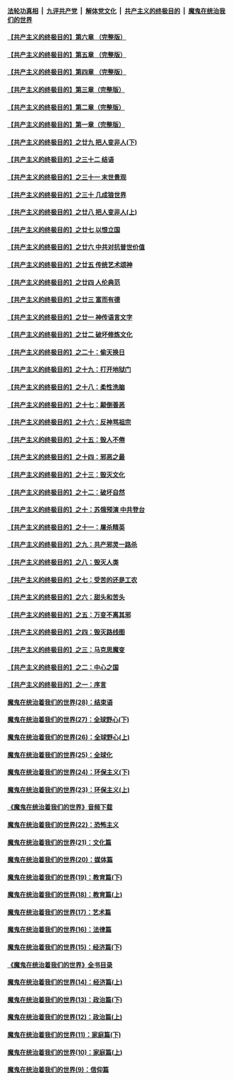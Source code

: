 ####  [法轮功真相](../../../../basic/blob/master/README.md?t=03311804) &nbsp;|&nbsp; [九评共产党](../../../../9ping.md/blob/master/README.md?t=03311804) &nbsp;|&nbsp; [解体党文化](../../../../jtdwh.md/blob/master/README.md?t=03311804)  &nbsp;|&nbsp; [共产主义的终极目的](../../../../gczydzjmd.md/blob/master/README.md?t=03311804) &nbsp;|&nbsp; [魔鬼在统治我们的世界](../../../../mgztzwmdsj.md/blob/master/README.md?t=03311804) 

#### [【共产主义的终极目的】第六章 （完整版）](../pages/nsc422/n11428913.md?t=03311804) 

#### [【共产主义的终极目的】第五章 （完整版）](../pages/nsc422/n11428912.md?t=03311804) 

#### [【共产主义的终极目的】第四章 （完整版）](../pages/nsc422/n11428907.md?t=03311804) 

#### [【共产主义的终极目的】第三章（完整版）](../pages/nsc422/n11428848.md?t=03311804) 

#### [【共产主义的终极目的】第二章（完整版）](../pages/nsc422/n11428831.md?t=03311804) 

#### [【共产主义的终极目的】第一章（完整版）](../pages/nsc422/n11417651.md?t=03311804) 

#### [【共产主义的终极目的】之廿九 把人变非人(下)](../pages/nsc422/n11344140.md?t=03311804) 

#### [【共产主义的终极目的】之三十二 结语](../pages/nsc422/n11360535.md?t=03311804) 

#### [【共产主义的终极目的】之三十一 末世景观](../pages/nsc422/n11351129.md?t=03311804) 

#### [【共产主义的终极目的】之三十 几成狼世界](../pages/nsc422/n11348280.md?t=03311804) 

#### [【共产主义的终极目的】之廿八 把人变非人(上)](../pages/nsc422/n11340492.md?t=03311804) 

#### [【共产主义的终极目的】之廿七 以恨立国](../pages/nsc422/n11336944.md?t=03311804) 

#### [【共产主义的终极目的】之廿六 中共对抗普世价值](../pages/nsc422/n11324785.md?t=03311804) 

#### [【共产主义的终极目的】之廿五 传统艺术颂神](../pages/nsc422/n11296396.md?t=03311804) 

#### [【共产主义的终极目的】之廿四 人伦典范](../pages/nsc422/n11296397.md?t=03311804) 

#### [【共产主义的终极目的】之廿三 富而有德](../pages/nsc422/n11283598.md?t=03311804) 

#### [【共产主义的终极目的】之廿一 神传语言文字](../pages/nsc422/n11263265.md?t=03311804) 

#### [【共产主义的终极目的】之廿二 破坏修炼文化](../pages/nsc422/n11245728.md?t=03311804) 

#### [【共产主义的终极目的】之二十：偷天换日](../pages/nsc422/n11238846.md?t=03311804) 

#### [【共产主义的终极目的】之十九：打开地狱门](../pages/nsc422/n11206376.md?t=03311804) 

#### [【共产主义的终极目的】之十八：柔性洗脑](../pages/nsc422/n11199994.md?t=03311804) 

#### [【共产主义的终极目的】之十七：颠倒善恶](../pages/nsc422/n11179782.md?t=03311804) 

#### [【共产主义的终极目的】之十六：反神骂祖宗](../pages/nsc422/n11166798.md?t=03311804) 

#### [【共产主义的终极目的】之十五：毁人不倦](../pages/nsc422/n11166792.md?t=03311804) 

#### [【共产主义的终极目的】之十四：邪恶之最](../pages/nsc422/n11150249.md?t=03311804) 

#### [【共产主义的终极目的】之十三：毁灭文化](../pages/nsc422/n11135227.md?t=03311804) 

#### [【共产主义的终极目的】之十二：破坏自然](../pages/nsc422/n11135214.md?t=03311804) 

#### [【共产主义的终极目的】之十：苏俄预演 中共登台](../pages/nsc422/n11118424.md?t=03311804) 

#### [【共产主义的终极目的】之十一：屠杀精英](../pages/nsc422/n11118442.md?t=03311804) 

#### [【共产主义的终极目的】之九：共产邪灵一路杀](../pages/nsc422/n11114139.md?t=03311804) 

#### [【共产主义的终极目的】之八：毁灭人类](../pages/nsc422/n11108503.md?t=03311804) 

#### [【共产主义的终极目的】之七：受苦的还是工农](../pages/nsc422/n11101809.md?t=03311804) 

#### [【共产主义的终极目的】之六：甜头和苦头](../pages/nsc422/n11096971.md?t=03311804) 

#### [【共产主义的终极目的】之五：万变不离其邪](../pages/nsc422/n11091285.md?t=03311804) 

#### [【共产主义的终极目的】之四：毁灭路线图](../pages/nsc422/n11086284.md?t=03311804) 

#### [【共产主义的终极目的】之三：马克思魔变](../pages/nsc422/n11061941.md?t=03311804) 

#### [【共产主义的终极目的】之二：中心之国](../pages/nsc422/n11047728.md?t=03311804) 

#### [【共产主义的终极目的】之一：序言](../pages/nsc422/n11086077.md?t=03311804) 

#### [魔鬼在统治着我们的世界(28)：结束语](../pages/nsc422/n10936246.md?t=03311804) 

#### [魔鬼在统治着我们的世界(27)：全球野心(下)](../pages/nsc422/n10928319.md?t=03311804) 

#### [魔鬼在统治着我们的世界(26)：全球野心(上)](../pages/nsc422/n10900318.md?t=03311804) 

#### [魔鬼在统治着我们的世界(25)：全球化](../pages/nsc422/n10788205.md?t=03311804) 

#### [魔鬼在统治着我们的世界(24)：环保主义(下)](../pages/nsc422/n10695307.md?t=03311804) 

#### [魔鬼在统治着我们的世界(23)：环保主义(上)](../pages/nsc422/n10688613.md?t=03311804) 

#### [《魔鬼在统治着我们的世界》音频下载](../pages/nsc422/n10635553.md?t=03311804) 

#### [魔鬼在统治着我们的世界(22)：恐怖主义](../pages/nsc422/n10614727.md?t=03311804) 

#### [魔鬼在统治着我们的世界(21)：文化篇](../pages/nsc422/n10597706.md?t=03311804) 

#### [魔鬼在统治着我们的世界(20)：媒体篇](../pages/nsc422/n10586579.md?t=03311804) 

#### [魔鬼在统治着我们的世界(19)：教育篇(下)](../pages/nsc422/n10564808.md?t=03311804) 

#### [魔鬼在统治着我们的世界(18)：教育篇(上)](../pages/nsc422/n10526970.md?t=03311804) 

#### [魔鬼在统治着我们的世界(17)：艺术篇](../pages/nsc422/n10499093.md?t=03311804) 

#### [魔鬼在统治着我们的世界(16)：法律篇](../pages/nsc422/n10485969.md?t=03311804) 

#### [魔鬼在统治着我们的世界(15)：经济篇(下)](../pages/nsc422/n10469975.md?t=03311804) 

#### [《魔鬼在统治着我们的世界》全书目录](../pages/nsc422/n10464261.md?t=03311804) 

#### [魔鬼在统治着我们的世界(14)：经济篇(上)](../pages/nsc422/n10457370.md?t=03311804) 

#### [魔鬼在统治着我们的世界(13)：政治篇(下)](../pages/nsc422/n10448270.md?t=03311804) 

#### [魔鬼在统治着我们的世界(12)：政治篇(上)](../pages/nsc422/n10444576.md?t=03311804) 

#### [魔鬼在统治着我们的世界(11)：家庭篇(下)](../pages/nsc422/n10440961.md?t=03311804) 

#### [魔鬼在统治着我们的世界(10)：家庭篇(上)](../pages/nsc422/n10435448.md?t=03311804) 

#### [魔鬼在统治着我们的世界(9)：信仰篇](../pages/nsc422/n10432159.md?t=03311804) 

